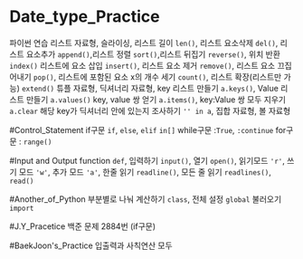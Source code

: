 # Date_type_Practice
파이썬 연습
리스트 자료형, 슬라이싱, 리스트 길이 `len()`, 리스트 요소삭제 `del()`, 리스트 요소추가 `append()`,리스트 정렬 `sort()`,리스트 뒤집기 `reverse()`, 위치 반환 `index()`
리스트에 요소 삽입 `insert()`, 리스트 요소 제거 `remove()`, 리스트 요소 끄집어내기 `pop()`, 리스트에 포함된 요소 x의 개수 세기 `count()`, 리스트 확장(리스트만 가능) `extend()`
튜플 자료형, 딕셔너리 자료형, key 리스트 만들기 `a.keys()`, Value 리스트 만들기 `a.values()` key, value 쌍 얻기 `a.items()`, key:Value 쌍 모두 지우기 `a.clear`
해당 key가 딕셔너리 안에 있는지 조사하기 `'' in a`, 집합 자료형, 볼 자료형

#Control_Statement
if구문 `if`, `else`, `elif` `in[]`
while구문 :`True`, `:continue`
for구문 : `range()`

#Input and Output
function `def`, 입력하기 `input()`, 열기 `open()`, 읽기모드 `'r'`, 쓰기 모드 `'w'`, 추가 모드 `'a'`, 한줄 읽기 `readline()`, 모든 줄 읽기 `readlines()`, `read()`  

#Another_of_Python
부분별로 나눠 계산하기 `class`, 전체 설정 `global`
불러오기 `import`


#J.Y_Pracetice
백준 문제
2884번 (if구문)

#BaekJoon's_Practice
입출력과 사칙연산 모두 
